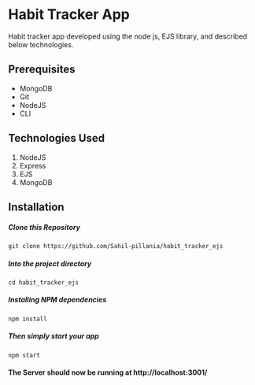 # Habit Tracker App

Habit tracker app developed using the node js, EJS library, and described below technologies.

## Prerequisites

- MongoDB
- Git
- NodeJS
- CLI

## Technologies Used

1.  NodeJS
2.  Express
3.  EJS
4.  MongoDB

## Installation

##### Clone this Repository

`git clone https://github.com/Sahil-pillania/habit_tracker_ejs`

##### Into the project directory

`cd habit_tracker_ejs`

##### Installing NPM dependencies

`npm install`

##### Then simply start your app

`npm start`

#### The Server should now be running at http://localhost:3001/
